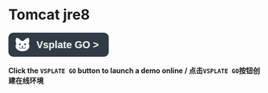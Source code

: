 # Tomcat jre8

<a href="https://www.vsplate.com/?docker-compose=https://github.com/vsplate/dcenvs/tomcat/jre8"><img alt="VSPLATE GO" src="https://raw.githubusercontent.com/vsplate/images/master/vsgo_btn.png" width="200px"></a>

**Click the `VSPLATE GO` button to launch a demo online / 点击`VSPLATE GO`按钮创建在线环境**